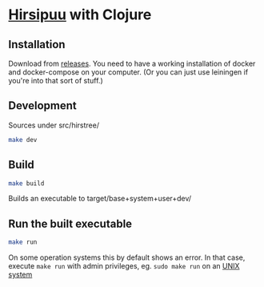 # [Hirsipuu](http://bit.ly/2pSkI97) with Clojure

## Installation

Download from [releases](https://github.com/JaniAnttonen/hirstree/releases).
You need to have a working installation of docker and docker-compose on your computer.
(Or you can just use leiningen if you're into that sort of stuff.)

## Development
Sources under src/hirstree/


```bash
make dev
```

## Build
```bash
make build
```
Builds an executable to target/base+system+user+dev/

## Run the built executable
```bash
make run 
```
On some operation systems this by default shows an error. In that case, execute ```make run``` with admin privileges, eg. ```sudo make run``` on an [UNIX system](https://www.reddit.com/r/itsaunixsystem/)
